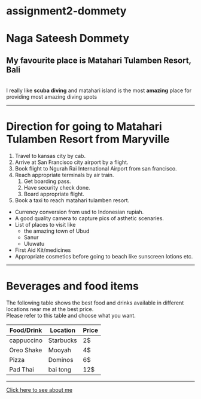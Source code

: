 # assignment2-dommety
# Naga Sateesh Dommety
## My favourite place is Matahari Tulamben Resort, Bali
<br> I really like **scuba diving** and matahari island is the most **amazing** place for providing most amazing diving spots

---

# Direction for going to Matahari Tulamben Resort from Maryville
1. Travel to kansas city by cab.
2. Arrive at San Francisco city airport by a flight.
3. Book flight to Ngurah Rai International Airport from san francisco.
4. Reach appropriate terminals by air train.
   1. Get boarding pass.
   2. Have security check done.
   3. Board appropriate flight.
5. Book a taxi to reach matahari tulamben resort.

* Currency conversion from usd to Indonesian rupiah.
* A good quality camera to capture pics of asthetic scenaries.
* List of places to visit like
  * the amazing town of Ubud
  * Sanur
  * Uluwatu
* First Aid Kit/medicines
* Appropriate cosmetics before going to beach like sunscreen lotions etc. 

---

# Beverages and food items
  The following table shows the best food and drinks available in different locations near me at the best price.<br> Please refer to this table and choose what you want.

   | Food/Drink   | Location  | Price |
   | ----------   | --------  | ----- |
   |   cappuccino | Starbucks |  2$   |
   |   Oreo Shake | Mooyah    |  4$   |
   |   Pizza      | Dominos   |  6$   |
   |   Pad Thai   | bai tong  |  12$  |

---

[Click here to see about me](https://github.com/S545395/assignment2-dommety/blob/main/AboutMe.md)